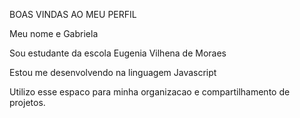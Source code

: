 BOAS VINDAS AO MEU PERFIL

Meu nome e Gabriela

Sou estudante da escola Eugenia Vilhena de Moraes

Estou me desenvolvendo na linguagem Javascript

Utilizo esse espaco para minha organizacao e compartilhamento de projetos.
